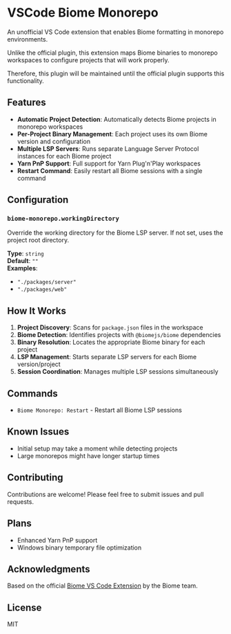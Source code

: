 # VSCode Biome Monorepo

An unofficial VS Code extension that enables Biome formatting in monorepo environments.

Unlike the official plugin, this extension maps Biome binaries to monorepo workspaces to configure projects that will work properly.

Therefore, this plugin will be maintained until the official plugin supports this functionality.

## Features

- **Automatic Project Detection**: Automatically detects Biome projects in monorepo workspaces
- **Per-Project Binary Management**: Each project uses its own Biome version and configuration
- **Multiple LSP Servers**: Runs separate Language Server Protocol instances for each Biome project
- **Yarn PnP Support**: Full support for Yarn Plug'n'Play workspaces
- **Restart Command**: Easily restart all Biome sessions with a single command

## Configuration

### `biome-monorepo.workingDirectory`

Override the working directory for the Biome LSP server. If not set, uses the project root directory.

**Type**: `string`  
**Default**: `""`  
**Examples**:

- `"./packages/server"`
- `"./packages/web"`

## How It Works

1. **Project Discovery**: Scans for `package.json` files in the workspace
2. **Biome Detection**: Identifies projects with `@biomejs/biome` dependencies
3. **Binary Resolution**: Locates the appropriate Biome binary for each project
4. **LSP Management**: Starts separate LSP servers for each Biome version/project
5. **Session Coordination**: Manages multiple LSP sessions simultaneously

## Commands

- `Biome Monorepo: Restart` - Restart all Biome LSP sessions

## Known Issues

- Initial setup may take a moment while detecting projects
- Large monorepos might have longer startup times

## Contributing

Contributions are welcome! Please feel free to submit issues and pull requests.

## Plans

- Enhanced Yarn PnP support
- Windows binary temporary file optimization

## Acknowledgments

Based on the official [Biome VS Code Extension](https://github.com/biomejs/biome-vscode) by the Biome team.

## License

MIT
